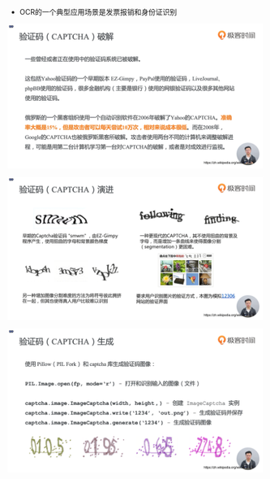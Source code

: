 - OCR的一个典型应用场景是发票报销和身份证识别

![1574234390843](assets/1574234390843.png)

![1574234841740](assets/1574234841740.png)

![1574235072325](assets/1574235072325.png)

